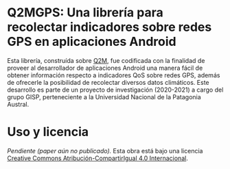 # Q2MGPS: Una librería para recolectar indicadores sobre redes GPS en aplicaciones Android
Esta librería, construída sobre [Q2M](https://github.com/gispunpauarg/Q2M), fue codificada con la finalidad de proveer al desarrollador de aplicaciones Android una manera fácil de obtener información respecto a indicadores QoS sobre redes GPS, además de ofrecerle la posibilidad de recolectar diversos datos climáticos.
Este desarrollo es parte de un proyecto de investigación (2020-2021) a cargo del grupo GISP, perteneciente a la Universidad Nacional de la Patagonia Austral.
# Uso y licencia
*Pendiente (paper aún no publicado).*
Esta obra está bajo una licencia [Creative Commons Atribución-CompartirIgual 4.0 Internacional](http://creativecommons.org/licenses/by-sa/4.0/).
